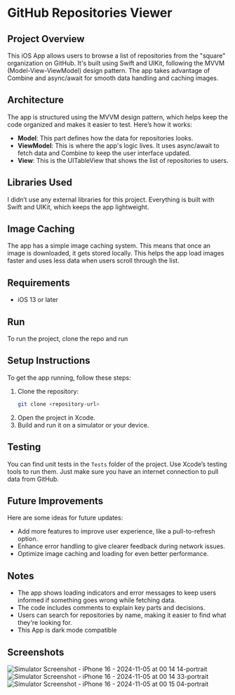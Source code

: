 # GitHub Repositories Viewer

## Project Overview

This iOS App allows users to browse a list of repositories from the "square" organization on GitHub. It's built using Swift and UIKit, following the MVVM (Model-View-ViewModel) design pattern. The app takes advantage of Combine and async/await for smooth data handling and caching images.

## Architecture

The app is structured using the MVVM design pattern, which helps keep the code organized and makes it easier to test. Here’s how it works:

- **Model**: This part defines how the data for repositories looks.
- **ViewModel**: This is where the app's logic lives. It uses async/await to fetch data and Combine to keep the user interface updated.
- **View**: This is the UITableView that shows the list of repositories to users.

## Libraries Used

I didn’t use any external libraries for this project. Everything is built with Swift and UIKit, which keeps the app lightweight.

## Image Caching

The app has a simple image caching system. This means that once an image is downloaded, it gets stored locally. This helps the app load images faster and uses less data when users scroll through the list.

## Requirements
- iOS 13 or later

## Run
To run the project, clone the repo and run

## Setup Instructions

To get the app running, follow these steps:

1. Clone the repository:
   ```bash
   git clone <repository-url>
   ```
2. Open the project in Xcode.
3. Build and run it on a simulator or your device.

## Testing

You can find unit tests in the `Tests` folder of the project. Use Xcode’s testing tools to run them. Just make sure you have an internet connection to pull data from GitHub.

## Future Improvements

Here are some ideas for future updates:

- Add more features to improve user experience, like a pull-to-refresh option.
- Enhance error handling to give clearer feedback during network issues.
- Optimize image caching and loading for even better performance.

## Notes

- The app shows loading indicators and error messages to keep users informed if something goes wrong while fetching data.
- The code includes comments to explain key parts and decisions.
- Users can search for repositories by name, making it easier to find what they're looking for.
- This App is dark mode compatible

## Screenshots
![Simulator Screenshot - iPhone 16 - 2024-11-05 at 00 14 14-portrait](https://github.com/user-attachments/assets/d4bb119a-5a94-4602-96bc-bd41b7c7470f)
![Simulator Screenshot - iPhone 16 - 2024-11-05 at 00 14 33-portrait](https://github.com/user-attachments/assets/a2c72439-e6da-41c5-963a-ddda40a3c530)
![Simulator Screenshot - iPhone 16 - 2024-11-05 at 00 15 04-portrait](https://github.com/user-attachments/assets/5f672a66-0897-482a-9f54-090e8330ef61)
